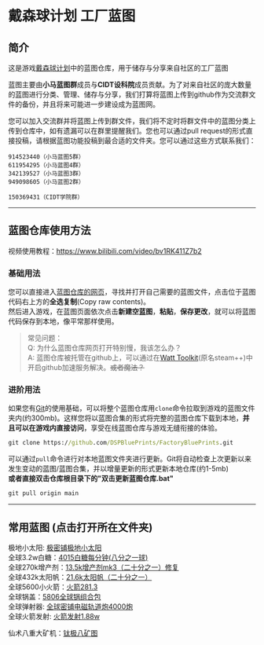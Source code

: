 # 戴森球计划 工厂蓝图

## 简介

这是游戏[戴森球计划](https://store.steampowered.com/app/1366540/_/)中的蓝图仓库，用于储存与分享来自社区的工厂蓝图  

蓝图主要由**小马蓝图群**成员与**CIDT设科院**成员贡献。为了对来自社区的庞大数量的蓝图进行分类、管理、储存与分享，我们打算将蓝图上传到github作为交流群文件的备份，并且将来可能进一步建设成为蓝图网。

您可以加入交流群并将蓝图上传到群文件，我们将不定时将群文件中的蓝图分类上传到仓库中，如有遗漏可以在群里提醒我们。您也可以通过pull request的形式直接投稿，请根据蓝图功能投稿到最合适的文件夹。您可以通过这些方式联系我们：

```text
914523440（小马蓝图5群）
611954295（小马蓝图4群）
342139527（小马蓝图3群）
949098605（小马蓝图2群）

150369431（CIDT学院群）
```

---

## 蓝图仓库使用方法

视频使用教程：https://www.bilibili.com/video/bv1RK411Z7b2  

### 基础用法

您可以直接进入[蓝图仓库的网页](https://github.com/DSPBluePrints/FactoryBluePrints)，寻找并打开自己需要的蓝图文件，点击位于蓝图代码右上方的**全选复制**(Copy raw contents)。  
然后进入游戏，在蓝图页面依次点击**新建空蓝图**，**粘贴**，**保存更改**，就可以将蓝图代码保存到本地，像平常那样使用。
> 常见问题：  
> Q: 为什么蓝图仓库网页打开特别慢，我该怎么办？  
> A: 蓝图仓库被托管在github上，可以通过在[Watt Toolkit](https://steampp.net)(原名steam++)中开启github加速服务解决。~~或者魔法？~~

### 进阶用法

如果您有[Git](https://git-scm.com/)的使用基础，可以将整个蓝图仓库用`clone`命令拉取到游戏的蓝图文件夹内(约300mb)。这样您将以蓝图合集的形式将完整的蓝图仓库下载到本地，**并且可以在游戏内直接访问**，享受在线蓝图仓库与游戏无缝衔接的体验。  

```cmd
git clone https://github.com/DSPBluePrints/FactoryBluePrints.git
```

可以通过`pull`命令进行对本地蓝图文件夹进行更新。Git将自动检查上次更新以来发生变动的蓝图/蓝图合集，并以增量更新的形式更新本地仓库(约1-5mb)  
**或者直接双击仓库根目录下的"双击更新蓝图仓库.bat"**  

```cmd
git pull origin main
```

---

## 常用蓝图 (点击打开所在文件夹)

极地小太阳: [极密铺极地小太阳](./电力系统/极密铺极地小太阳)  
全球3.2w白糖：[4015白糖每分钟(八分之一球)](./原矿黑盒/白糖)  
全球270k增产剂：[13.5k增产剂mk3（二十分之一）修复](./原矿黑盒/增产剂mk3)  
全球432k太阳帆：[21.6k太阳帆（二十分之一）](./原矿黑盒/太阳帆生产)  
全球5600小火箭：[火箭281.3](./原矿黑盒/火箭生产)  
全球锅盖：[5806全球锅组合包](./射线接收/5806全球锅组合包)  
全球弹射器: [全球密铺电磁轨道炮4000炮](./造球打帆射火箭)  
全球火箭发射: [火箭发射1.88w](./造球打帆射火箭)  

仙术八重大矿机：[钛极八矿图](./采矿/钛极八矿图)  
